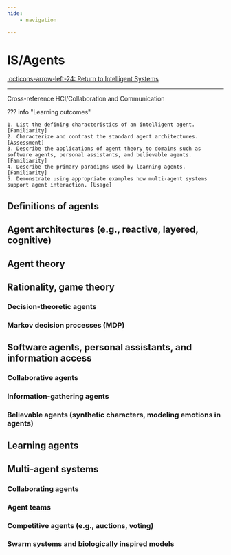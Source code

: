 ```yaml
---
hide:
    - navigation

---
```


# IS/Agents

[:octicons-arrow-left-24: Return to Intelligent Systems](/Knowledge-Notebook/Intelligent-Systems/)

---

Cross-reference HCI/Collaboration and Communication

??? info "Learning outcomes"

    1. List the defining characteristics of an intelligent agent. [Familiarity]
    2. Characterize and contrast the standard agent architectures. [Assessment]
    3. Describe the applications of agent theory to domains such as software agents, personal assistants, and believable agents. [Familiarity]
    4. Describe the primary paradigms used by learning agents. [Familiarity]
    5. Demonstrate using appropriate examples how multi-agent systems support agent interaction. [Usage]

## Definitions of agents

## Agent architectures (e.g., reactive, layered, cognitive)

## Agent theory

## Rationality, game theory

### Decision-theoretic agents

### Markov decision processes (MDP)

## Software agents, personal assistants, and information access

### Collaborative agents

### Information-gathering agents

### Believable agents (synthetic characters, modeling emotions in agents)

## Learning agents

## Multi-agent systems

### Collaborating agents

### Agent teams

### Competitive agents (e.g., auctions, voting)

### Swarm systems and biologically inspired models
